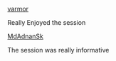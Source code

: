 [varmor](http://github.com/varmor)

Really Enjoyed the session

[MdAdnanSk](http://github.com/MdAdnanSk)

The session was really informative
